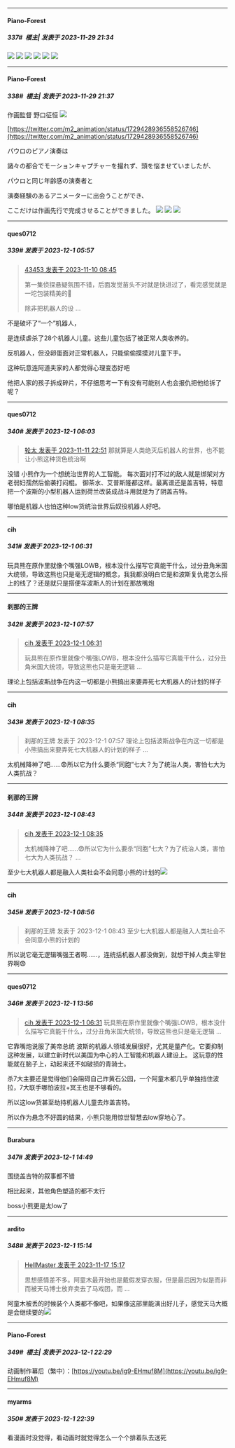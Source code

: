 
*****

####  Piano-Forest  
##### 337#         楼主| 发表于 2023-11-29 21:34

<img src="https://p.sda1.dev/14/ff256ffba3a7325c8dc00d3b2c60f73e/20231129_213102.jpg" referrerpolicy="no-referrer">
<img src="https://p.sda1.dev/14/47352083280a81e24702241f15b8e914/20231129_213051.jpg" referrerpolicy="no-referrer">
<img src="https://p.sda1.dev/14/387d0bcd55a7444de5e9797aa7a93f6a/20231129_213038.jpg" referrerpolicy="no-referrer">
<img src="https://p.sda1.dev/14/94fa93e55af17fa3b0e6b0fe553f35df/20231129_213040.jpg" referrerpolicy="no-referrer">
<img src="https://p.sda1.dev/14/e834ab6e3e9f8c91d5cddaef5abc3d03/20231129_213114.jpg" referrerpolicy="no-referrer">
<img src="https://p.sda1.dev/14/589d23d1a91b813d1240273cd0b5fead/20231129_213205.jpg" referrerpolicy="no-referrer">

*****

####  Piano-Forest  
##### 338#         楼主| 发表于 2023-11-29 21:37

作画監督 野口征恒
<img src="https://p.sda1.dev/14/d73e15c600fec098074de03e338179ac/20231129_213417.jpg" referrerpolicy="no-referrer">

[https://twitter.com/m2_animation/status/1729428936558526746](https://twitter.com/m2_animation/status/1729428936558526746)

パウロのピアノ演奏は

諸々の都合でモーションキャプチャーを撮れず、頭を悩ませていましたが、

パウロと同じ年齢感の演奏者と

演奏経験のあるアニメーターに出会うことができ、

ここだけは作画先行で完成させることができました。
<img src="https://p.sda1.dev/14/7490d03139f09ff30908bef4241fba4a/20231129_213422.jpg" referrerpolicy="no-referrer">
<img src="https://p.sda1.dev/14/d8f90516f567114f47dc6bbc236b1ec5/20231129_213424.jpg" referrerpolicy="no-referrer">
<img src="https://p.sda1.dev/14/0a75291e39a85c3551b2094176cfcd4c/SaveTwitter.Net_1729429046805843968_404p_.gif" referrerpolicy="no-referrer">


*****

####  ques0712  
##### 339#       发表于 2023-12-1 05:57

<blockquote><a href="httphttps://bbs.saraba1st.com/2b/forum.php?mod=redirect&amp;goto=findpost&amp;pid=63000081&amp;ptid=2118329" target="_blank">43453 发表于 2023-11-10 08:45</a>

第一集侦探悬疑氛围不错，后面发觉苗头不对就是快进过了，看完感觉就是一坨包装精美的💩

除非把机器人的设 ...</blockquote>
不是破坏了“一个”机器人，

是连续虐杀了28个机器人儿童。这些儿童包括了被正常人类收养的。

反机器人，但没卵蛋面对正常机器人，只能偷偷摸摸对儿童下手。

这种玩意连阿道夫家的人都觉得心理变态好吧

他把人家的孩子拆成碎片，不仔细思考一下有没有可能别人也会报仇把他给拆了呢？


*****

####  ques0712  
##### 340#       发表于 2023-12-1 06:03

<blockquote><a href="httphttps://bbs.saraba1st.com/2b/forum.php?mod=redirect&amp;goto=findpost&amp;pid=63017443&amp;ptid=2118329" target="_blank">轮太 发表于 2023-11-11 22:51</a>
那就算是人类绝灭后机器人的世界，也不能让小熊这种货色统治啊</blockquote>
没错
小熊作为一个想统治世界的人工智能。
每次面对打不过的敌人就是绑架对方老弱妇孺然后偷袭打闷棍。
御茶水、艾普斯隆都这样。最离谱还是盖吉特，特意把一个波斯的小型机器人运到荷兰改装成战斗用就是为了阴盖吉特。

哪怕是机器人也怕这种low货统治世界后奴役机器人好吧。


*****

####  cih  
##### 341#       发表于 2023-12-1 06:31

玩具熊在原作里就像个嘴强LOWB，根本没什么描写它真能干什么，过分丑角米国大统领，导致这熊也只是毫无逻辑的概念，我我都没明白它是和波斯复仇佬怎么搭上的线了？还是就只是搭便车波斯人的计划在那放嘴炮


*****

####  刹那的王牌  
##### 342#       发表于 2023-12-1 07:57

<blockquote><a href="httphttps://bbs.saraba1st.com/2b/forum.php?mod=redirect&amp;goto=findpost&amp;pid=63188105&amp;ptid=2118329" target="_blank">cih 发表于 2023-12-1 06:31</a>

玩具熊在原作里就像个嘴强LOWB，根本没什么描写它真能干什么，过分丑角米国大统领，导致这熊也只是毫无逻辑 ...</blockquote>
理论上包括波斯战争在内这一切都是小熊搞出来要弄死七大机器人的计划的样子


*****

####  cih  
##### 343#       发表于 2023-12-1 08:35

<blockquote>刹那的王牌 发表于 2023-12-1 07:57
理论上包括波斯战争在内这一切都是小熊搞出来要弄死七大机器人的计划的样子 ...</blockquote>
太机械降神了吧……😨所以它为什么要杀“同胞”七大？为了统治人类，害怕七大为人类抗战？

*****

####  刹那的王牌  
##### 344#       发表于 2023-12-1 08:43

<blockquote><a href="httphttps://bbs.saraba1st.com/2b/forum.php?mod=redirect&amp;goto=findpost&amp;pid=63188439&amp;ptid=2118329" target="_blank">cih 发表于 2023-12-1 08:35</a>

太机械降神了吧……😨所以它为什么要杀“同胞”七大？为了统治人类，害怕七大为人类抗战？ ...</blockquote>
至少七大机器人都是融入人类社会不会同意小熊的计划的<img src="https://static.saraba1st.com/image/smiley/face2017/068.png" referrerpolicy="no-referrer">


*****

####  cih  
##### 345#       发表于 2023-12-1 08:56

<blockquote>刹那的王牌 发表于 2023-12-1 08:43
至少七大机器人都是融入人类社会不会同意小熊的计划的</blockquote>
所以说它毫无逻辑嘴强王者啊……，连统括机器人都没做到，就想干掉人类主宰世界啊😨


*****

####  ques0712  
##### 346#       发表于 2023-12-1 13:56

<blockquote><a href="httphttps://bbs.saraba1st.com/2b/forum.php?mod=redirect&amp;goto=findpost&amp;pid=63188105&amp;ptid=2118329" target="_blank">cih 发表于 2023-12-1 06:31</a>
玩具熊在原作里就像个嘴强LOWB，根本没什么描写它真能干什么，过分丑角米国大统领，导致这熊也只是毫无逻辑 ...</blockquote>
它靠嘴炮说服了美帝总统
波斯的机器人领域发展很好，尤其是量产化。它要抑制这种发展，以建立新时代以美国为中心的人工智能和机器人建设上。
这玩意的性能就在脑子上，动起来还不如破损的青骑士。

杀7大主要还是觉得他们会阻碍自己炸黄石公园，一个阿童木都几乎单独挡住波拉，7大联手哪怕波拉+冥王也是不够看的。

所以这low货甚至劫持机器人儿童去炸盖吉特。

所以作为悬念不好圆的结果，小熊只能用惊世智慧去low穿地心了。


*****

####  Burabura  
##### 347#       发表于 2023-12-1 14:49

围绕盖吉特的叙事都不错

相比起来，其他角色塑造的都不太行

boss小熊更是太low了


*****

####  ardito  
##### 348#       发表于 2023-12-1 15:14

<blockquote><a href="httphttps://bbs.saraba1st.com/2b/forum.php?mod=redirect&amp;goto=findpost&amp;pid=63066409&amp;ptid=2118329" target="_blank">HellMaster 发表于 2023-11-17 15:17</a>

思想感情差不多。阿童木最开始也是戴假发穿衣服，但是最后因为似是而非而被天马博士放弃卖去了马戏团，而 ...</blockquote>
阿童木被丢的时候装个人类都不像吧，如果像这部里能演出好儿子，感觉天马大概是会继续要的<img src="https://static.saraba1st.com/image/smiley/face2017/002.png" referrerpolicy="no-referrer">


*****

####  Piano-Forest  
##### 349#         楼主| 发表于 2023-12-1 22:29

动画制作幕后（繁中）：[https://youtu.be/ig9-EHmuf8M](https://youtu.be/ig9-EHmuf8M)


*****

####  myarms  
##### 350#       发表于 2023-12-1 22:39

看漫画时没觉得，看动画时就觉得怎么一个个排着队去送死

